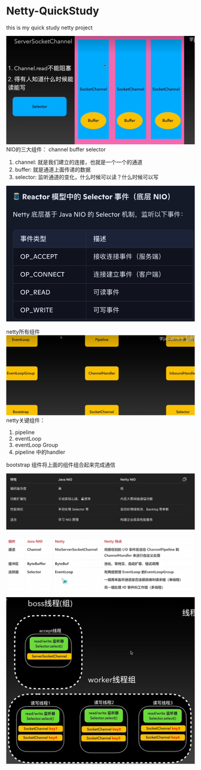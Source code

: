 # Netty-QuickStudy
this is my quick study netty project




![img.png](img.png)
NIO的三大组件： channel buffer selector
1. channel: 就是我们建立的连接，也就是一个一个的通道
2. buffer: 就是通道上面传递的数据
3. selector: 监听通道的变化，什么时候可以读？什么时候可以写

![img_1.png](img_1.png)

netty所有组件
![img_2.png](img_2.png)
netty关键组件：
1. pipeline
2. eventLoop 
3. eventLoop Group
4. pipeline 中的handler

bootstrap 组件将上面的组件组合起来完成通信

![img_3.png](img_3.png)

![img_4.png](img_4.png)

![img_5.png](img_5.png)